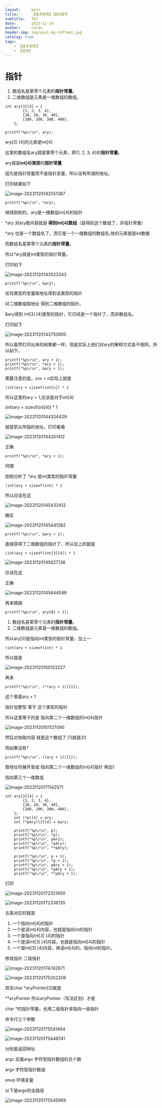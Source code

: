 ```yaml
---
layout:     post
title:      【技术研究】指针细节
subtitle:   TEC
date:       2023-11-19
author:     Corax
header-img: img/post-bg-coffee1.jpg
catalog: true
tags:
    - 【技术研究】
    - 【逆向】
---
```


# 指针

1. 数组名是第零个元素的**指针常量**。
2. 二维数组是元素是一维数组的数组。

```
int ary[3][4] = {
        {1, 2, 3, 4},
        {10, 20, 30, 40}, 
        {100, 200, 300, 400}, 
    };
```



```
printf("%p\r\n", ary);
```

ary[3] [4]的元素是int[4]

这里的数组名ary就是第零个元素，即{1, 2, 3, 4}的**指针常量**。

ary就是**int[4]类型**的**指针常量**

因为是指针常量而不是指针变量，所以没有所谓的地址。

打印结果如下

![image-20231120142551387](https://typora-1321221957.cos.ap-shanghai.myqcloud.com/image1/202311201805259.png)



```
printf("%p\r\n", *ary);
```

继续刚刚的，ary是一维数组int[4]的指针

*ary 对ary取内容就是 **得到Int[4]数组**（是得到这个数组了，非指针常量）

*ary 也是一个数组名了，而它是一个一维数组的数组名,他的元素就是int数据

而数组名是第零个元素的**指针常量**。

所以*ary就是int类型的指针常量。

打印如下

![image-20231120143523243](https://typora-1321221957.cos.ap-shanghai.myqcloud.com/image1/202311201805260.png)



```
printf("%p\r\n", &ary);
```

任何类型的变量取地址得到该类型的指针

对二维数组取地址 得到二维数组的指针。

&ary得到 int[3] [4]类型的指针，它已经是一个指针了，而非数组名。

打印如下

![image-20231120143750900](https://typora-1321221957.cos.ap-shanghai.myqcloud.com/image1/202311201805261.png)





所以虽然打印出来的结果都一样，但是实际上他们对ary的解释方式各不相同，所以如下。

```
printf("%p\r\n", ary + 1);
printf("%p\r\n", *ary + 1);
printf("%p\r\n", &ary + 1);
```

需要注意的是，xxx + n实际上就是

`(int)ary + sizeof(int[n]) * 1`

所以这里的ary + 1,应该是对于int[4]

(int)ary + sizeof(int[4]) * 1

![image-20231120144324429](https://typora-1321221957.cos.ap-shanghai.myqcloud.com/image1/202311201805262.png)

就是箭头所指的地址，打印看看

![image-20231120144351412](https://typora-1321221957.cos.ap-shanghai.myqcloud.com/image1/202311201805263.png)

正确



`printf("%p\r\n", *ary + 1);`

同理

刚刚分析了 *ary 是int类型的指针常量

`(int)ary + sizeof(int) * 1`

所以应该在这

![image-20231120145433412](https://typora-1321221957.cos.ap-shanghai.myqcloud.com/image1/202311201805264.png)

确实

![image-20231120145441382](https://typora-1321221957.cos.ap-shanghai.myqcloud.com/image1/202311201805265.png)



`printf("%p\r\n", &ary + 1);`

直接获得了二维数组的指针了，所以加上的就是

`(int)ary + sizeof(int[3][4]) * 1`

![image-20231120145627138](https://typora-1321221957.cos.ap-shanghai.myqcloud.com/image1/202311201805266.png)

应该在这

正确

![image-20231120145644599](https://typora-1321221957.cos.ap-shanghai.myqcloud.com/image1/202311201805267.png)



再来搞搞

```
printf("%p\r\n", ary[0] + 1);
```

1. 数组名是第零个元素的**指针常量**。
2. 二维数组是元素是一维数组的数组。

所以ary[0]是指向int类型的指针常量，加上一

`(int)ary + sizeof(int) * 1`

所以就是

![image-20231120150133227](https://typora-1321221957.cos.ap-shanghai.myqcloud.com/image1/202311201805268.png)





再来

`printf("%p\r\n", (*(ary + 1))[1]);`

这个里面ary + 1

指针加整型 等于 这个类型的指针

所以这里等于的是 指向第二个一维数组的int[4]指针

![image-20231120151127090](https://typora-1321221957.cos.ap-shanghai.myqcloud.com/image1/202311201805269.png)

然后对他取内容 就是这个数组了 [1]就是20

而如果没有*

`printf("%p\r\n", ((ary + 1))[1]);`

取地址符展开变成 指向第二个一维数组的int[4]指针 再加1

指向第三个一维数组



![image-20231120171142571](https://typora-1321221957.cos.ap-shanghai.myqcloud.com/image1/202311201805270.png)



```
int ary[3][4] = {
        {1, 2, 3, 4},
        {10, 20, 30, 40}, 
        {100, 200, 300, 400}, 
    };
    int (*p)[4] = ary;
    int (*pAry)[3][4] = &ary;
    
    printf("%p\r\n", p);
    printf("%p\r\n", *p);
    printf("%p\r\n", pAry);
    printf("%p\r\n", *pAry);
    printf("%p\r\n", **pAry);

    printf("%p\r\n", p + 1);
    printf("%p\r\n", *p + 1);
    printf("%p\r\n", pAry + 1);
    printf("%p\r\n", *pAry + 1);
    printf("%p\r\n", **pAry + 1);
```

打印

![image-20231120172321450](https://typora-1321221957.cos.ap-shanghai.myqcloud.com/image1/202311201805271.png)

![image-20231120172336135](https://typora-1321221957.cos.ap-shanghai.myqcloud.com/image1/202311201805272.png)

五条对应的就是

1. 一个指向int[4]的指针
2. 一个是读int[4]内容，也就是指向int的指针
3. 一个是指向int[3] [4]的指针 
4. 一个是读int[3] [4]内容，也就是指向int[4]的指针
5. 一个是int[3] [4]内容，再读int[4]的，指向int的指针。



修改指针 二级指针

![image-20231120174742871](https://typora-1321221957.cos.ap-shanghai.myqcloud.com/image1/202311201805273.png)



![image-20231120175202206](https://typora-1321221957.cos.ap-shanghai.myqcloud.com/image1/202311201805274.png)

其实char *aryPointer[3]就是

**aryPointer 所以aryPointer（写法区别）才是

char *的指针常量，也用二级指针来指向一级指针





命令行三个参数

![image-20231120175541464](https://typora-1321221957.cos.ap-shanghai.myqcloud.com/image1/202311201805276.png)

![image-20231120175448741](https://typora-1321221957.cos.ap-shanghai.myqcloud.com/image1/202311201805277.png)

分别是返回地址 

argc 后面argv 字符型指针数组的总个数

argv 字符型指针数组

envp 环境变量



以下是argv的全路径

![image-20231120175545969](https://typora-1321221957.cos.ap-shanghai.myqcloud.com/image1/202311201805278.png)